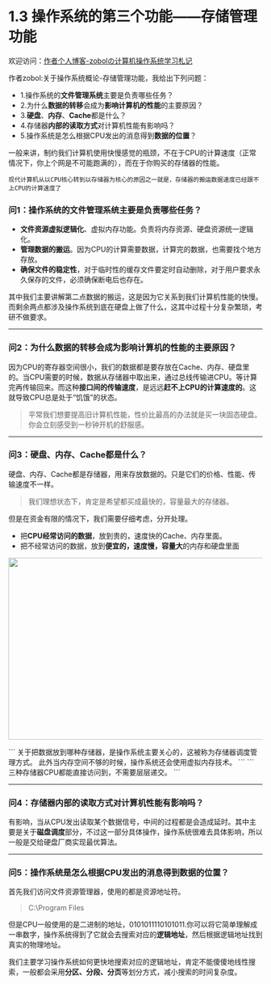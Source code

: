 # 1.3 操作系统的第三个功能——存储管理功能
欢迎访问：[作者个人博客-zobolの计算机操作系统学习札记](https://zobolblog.github.io/LearnOperatingSystem/Doc/01Summary/0003TheThirdFunctionIsStorageManagement.html)

作者zobol:关于操作系统概论-存储管理功能，我给出下列问题：


* 1.操作系统的**文件管理系统**主要是负责哪些任务？
* 2.为什么**数据的转移**会成为**影响计算机的性能**的主要原因？
* 3.**硬盘**、**内存**、**Cache**都是什么？
* 4.存储器**内部的读取方式**对计算机性能有影响吗？
* 5.操作系统是怎么根据CPU发出的消息得到**数据的位置**？


一般来讲，制约我们计算机使用快慢感觉的瓶颈，不在于CPU的计算速度（正常情况下，你上个网是不可能跑满的），而在于你购买的存储器的性能。
```
现代计算机从以CPU核心转到以存储器为核心的原因之一就是，存储器的搬运数据速度已经跟不上CPU的计算速度了
```
### 问1：操作系统的文件管理系统主要是负责哪些任务？
* **文件资源虚拟逻辑化**、虚拟内存功能。负责将内存资源、硬盘资源统一逻辑化。
* **管理数据的搬运**。因为CPU的计算需要数据，计算完的数据，也需要找个地方存放。
* **确保文件的稳定性**，对于临时性的缓存文件要定时自动删除，对于用户要求永久保存的文件，必须确保断电后也存在。

其中我们主要讲解第二点数据的搬运，这是因为它关系到我们计算机性能的快慢。而剩余两点都涉及操作系统到底在硬盘上做了什么，这其中过程十分复杂繁琐，考研不做要求。

* * *

### 问2：为什么数据的转移会成为影响计算机的性能的主要原因？
因为CPU的寄存器空间很小，我们的数据都是要存放在Cache、内存、硬盘里的。当CPU需要的时候，数据从存储器中取出来，通过总线传输进CPU。等计算完再传输回来。而这种**接口间的传输速度**，是远远**赶不上CPU的计算速度的**。这就导致CPU总是处于“饥饿”的状态。

>平常我们想要提高旧计算机性能，性价比最高的办法就是买一块固态硬盘。你会立刻感受到一秒钟开机的舒服感。

* * *

### 问3：硬盘、内存、Cache都是什么？
硬盘、内存、Cache都是存储器，用来存放数据的。只是它们的价格、性能、传输速度不一样。
>我们理想状态下，肯定是希望都买成最快的，容量最大的存储器。

但是在资金有限的情况下，我们需要仔细考虑，分开处理。
* 把**CPU经常访问的数据**，放到贵的，速度快的Cache、内存里面。
* 把不经常访问的数据，放到**便宜的，速度慢，容量大**的内存和硬盘里面
<p align="center"><img width="600" height="360" src="https://p3-juejin.byteimg.com/tos-cn-i-k3u1fbpfcp/c61cae1695ca49c2bbd77ea1e98a2b42~tplv-k3u1fbpfcp-zoom-1.image"></p>
```
关于把数据放到哪种存储器，是操作系统主要关心的，这被称为存储器调度管理方式。
此外当内存空间不够的时候，操作系统还会使用虚拟内存技术。
```
```
三种存储器CPU都能直接访问到，不需要层层递交。
```

* * *

### 问4：存储器内部的读取方式对计算机性能有影响吗？
有影响，当从CPU发出读取某个数据信号，中间的过程都是会造成延时。其中主要是关于**磁盘调度**部分，不过这一部分具体操作，操作系统很难去具体影响，所以一般是交给硬盘厂商实现最优算法。

* * *

### 问5：操作系统是怎么根据CPU发出的消息得到数据的位置？
首先我们访问文件资源管理器，使用的都是资源地址符。
>C:\Program Files

但是CPU一般使用的是二进制的地址，0101011110101011.你可以将它简单理解成一串数字，操作系统得到了它就会去搜索对应的**逻辑地址**，然后根据逻辑地址找到真实的物理地址。

我们主要学习操作系统如何更快地搜索对应的逻辑地址，肯定不能傻傻地线性搜索，一般都会采用**分区、分段、分页**等划分方式，减小搜索的时间复杂度。
